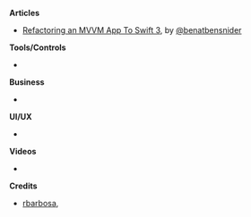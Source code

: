 
**Articles**

* [Refactoring an MVVM App To Swift 3](http://www.bensnider.com/refactoring-an-mvvm-app-to-swift-3.html), by [@benatbensnider](https://twitter.com/benatbensnider)


**Tools/Controls**

*

**Business**

*

**UI/UX**

*

**Videos**

*

**Credits**

* [rbarbosa](https://github.com/rbarbosa),
